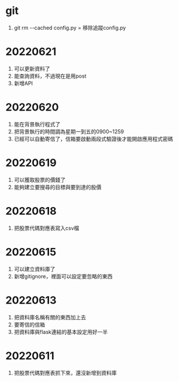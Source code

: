 # git
1. git rm --cached config.py = 移除追蹤config.py

# 20220621
1. 可以更新資料了
2. 能查詢資料，不過現在是用post
3. 新增API

# 20220620
1. 能在背景執行程式了
2. 把背景執行的時間調為星期一到五的0900~1259
3. 已經可以自動寄信了，信箱要啟動兩段式驗證後才能開啟應用程式密碼

# 20220619
1. 可以獲取股票的價錢了
2. 能夠建立要搜尋的目標與要到達的股價

# 20220618
1. 把股票代碼對應表寫入csv檔

# 20220615
1. 可以建立資料庫了
2. 新增gitignore，裡面可以設定要忽略的東西

# 20220613 
1. 把資料庫名稱有關的東西加上去
2. 要寄信的信箱
3. 把資料庫與flask連結的基本設定用好一半

# 20220611 
1. 把股票代碼對應表抓下來，還沒新增到資料庫